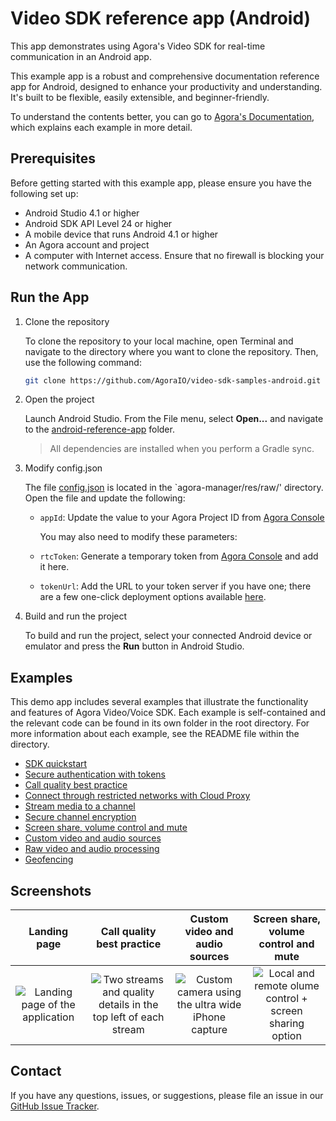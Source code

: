 # Video SDK reference app (Android)

This app demonstrates using Agora's Video SDK for real-time communication in an Android app.

This example app is a robust and comprehensive documentation reference app for Android, designed to enhance your productivity and understanding. It's built to be flexible, easily extensible, and beginner-friendly.

To understand the contents better, you can go to [Agora's Documentation](https://docs.agora.io), which explains each example in more detail.

## Prerequisites

Before getting started with this example app, please ensure you have the following set up:

- Android Studio 4.1 or higher
- Android SDK API Level 24 or higher
- A mobile device that runs Android 4.1 or higher
- An Agora account and project
- A computer with Internet access. Ensure that no firewall is blocking your network communication.

## Run the App

1. Clone the repository

    To clone the repository to your local machine, open Terminal and navigate to the directory where you want to clone the repository. Then, use the following command:

    ```sh
    git clone https://github.com/AgoraIO/video-sdk-samples-android.git
    ```

1. Open the project

    Launch Android Studio. From the File menu, select **Open...** and navigate to the [android-reference-app](android-reference-app) folder.

    > All dependencies are installed when you perform a Gradle sync.

1. Modify config.json

    The file [config.json](agora-manager/res/raw/config.json) is located in the `agora-manager/res/raw/' directory. Open the file and update the following:

    - `appId`: Update the value to your Agora Project ID from [Agora Console](https://console.agora.io)

        You may also need to modify these parameters:

    - `rtcToken`: Generate a temporary token from [Agora Console](https://console.agora.io) and add it here.
    - `tokenUrl`: Add the URL to your token server if you have one; there are a few one-click deployment options available [here](https://github.com/AgoraIO-Community/agora-token-service).

1. Build and run the project

    To build and run the project, select your connected Android device or emulator and press the **Run** button in Android Studio.

## Examples

This demo app includes several examples that illustrate the functionality and features of Agora Video/Voice SDK. Each example is self-contained and the relevant code can be found in its own folder in the root directory. For more information about each example, see the README file within the directory.

- [SDK quickstart](agora-manager)
- [Secure authentication with tokens](authentication-workflow)
- [Call quality best practice](ensure-channel-quality)
- [Connect through restricted networks with Cloud Proxy](cloud-proxy)
- [Stream media to a channel](play-media)
- [Secure channel encryption](media-stream-encryption)
- [Screen share, volume control and mute](product-workflow)
- [Custom video and audio sources](custom-video-and-audio)
- [Raw video and audio processing](stream-raw-audio-and-video)
- [Geofencing](geofencing)


## Screenshots

| Landing page | Call quality best practice | Custom video and audio sources | Screen share, volume control and mute |
|:-:|:-:|:-:|:-:|
| ![Landing page of the application](Example-App/Docs-Examples/Documentation.docc/Resources/media/landing-page.png) | ![Two streams and quality details in the top left of each stream](Example-App/Docs-Examples/Documentation.docc/Resources/media/ensure-channel-quality.png) | ![Custom camera using the ultra wide iPhone capture](Example-App/Docs-Examples/Documentation.docc/Resources/media/custom-video-and-audio.png) | ![Local and remote olume control + screen sharing option](Example-App/Docs-Examples/Documentation.docc/Resources/media/product-workflow.png) |

## Contact

If you have any questions, issues, or suggestions, please file an issue in our [GitHub Issue Tracker](https://github.com/AgoraIO/video-sdk-samples-android/issues).

